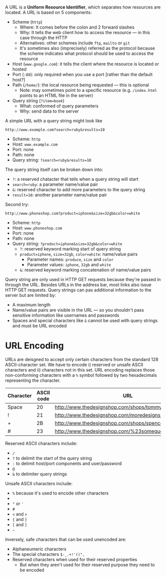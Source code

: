 A URL is a **Uniform Resource Identifier**, which separates how resources are located. A URL is based on 5 components:
- Scheme (`http`)
  - Where: It comes before the colon and 2 forward slashes
  - Why: It tells the web client how to access the resource — in this case through the HTTP
  - Alternatives: other schemes include `ftp`, `mailto` or `git`
  - It's sometimes also (imprecisely) referred as the protocol because the scheme indicates what protocol should be used to access the resource
- Host (`www.google.com`): it tells the client where the resource is located or hosted
- Port (`:88`): only required when you use a port [rather than the default host?]
- Path (`/home/`): the local resource being requested — this is optional
  - Note: may sometimes point to a specific resource (e.g. `/index.html` points to an HTML file in the server)
- Query string (`?item=book`)
  - What: conformed of query parameters
  - Why: send data to the server

A simple URL with a query string might look like
```
http://www.example.com?search=ruby&results=10
```

- Scheme: `http`
- Host: `www.example.com`
- Port: none
- Path: none
- Query string: `?search=ruby&results=10`

The query string itself can be broken down into:
- `?`: a reserved chatacter that tells when a query string will start
- `search=ruby`: a parameter name/value pair
- `&`: reserved character to add more parameters to the query string
- `result=10`: another parameter name/value pair

Second try:
```
http://www.phoneshop.com?product=iphone&size=32gb&color=white
```
- Scheme: `http`
- Host: `www.phoneshop.com`
- Port: none
- Path: none
- Query string: `?product=iphone&size=32gb&color=white`
  - `?`: reserved keyword marking start of query string
  - `product=iphone`, `size=32gb`, `color=white`: name/value pairs
    - Parameter names: `produce`, `size` and `color`
    - Parameter values: `iphone`, `32gb` and `white`
  - `&`: reserved keyword marking concatenation of name/value pairs

Query string are only used in HTTP GET requests because they're passed in through the URL. Besides URLs in the address bar, most links also issue HTTP GET requests. Query strings can pas additional information to the server but are limited by:
- A maximum length
- Name/value pairs are visible in the URL — so you shouldn't pass sensitive information like usernames and passwords
- Spaces and special characters like `&` cannot be used with query strings and must be URL encoded

# URL Encoding

URLs are deisgned to accept only certain characters from the standard 128 ASCII-character set. We have to encode i) reserved or unsafe ASCII characters and ii) characters not in this set. URL encoding replaces those non-conforming characters with a `%` symbol followed by two hexadecimals representing the character.

|Character|ASCII code|URL|
|---------|----------|---|
|Space    |20        |http://www.thedesignshop.com/shops/tommy%20hilfiger.html|
|!	      |21	       |http://www.thedesignshop.com/moredesigns%21.html|
|+	      |2B	       |http://www.thedesignshop.com/shops/spencer%2B.html|
|#	      |23	       |http://www.thedesignshop.com/%23somequotes%23.html|

Reserved ASCII characters include:
- `/`
- `?` to delimit the start of the query string
- `:` to delimit host/port components and user/password
- `@`
- `&` to delimiter query strings

Unsafe ASCII characters include:
- `%` because it's used to encode other characters
- ` `
- `"` or `'`
- `#`
- `<` and `>`
- `{` and `}`
- `[` and `]`
- `~`

Inversely, safe characters that can be used unencoded are:
- Alphaneumeric characters
- The special characters `$-_.+!'()",`
- Reserved characters when used for their reserved properties
  - But when they aren't used for their reserved purpose they need to be encoded